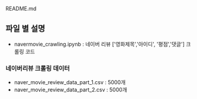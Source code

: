 README.md



## 파일 별 설명 

- navermovie_crawling.ipynb : 네이버 리뷰 ['영화제목','아이디', '평점','댓글'] 크롤링 코드

### 네이버리뷰 크롤링 데이터 
- naver_movie_review_data_part_1.csv : 5000개
- naver_movie_review_data_part_2.csv : 5000개 
